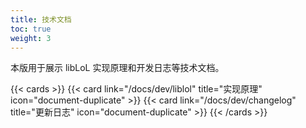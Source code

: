 ```yaml
---
title: 技术文档
toc: true
weight: 3
---
```


本版用于展示 libLoL 实现原理和开发日志等技术文档。

{{< cards >}}
{{< card link="/docs/dev/liblol" title="实现原理" icon="document-duplicate" >}}
{{< card link="/docs/dev/changelog" title="更新日志" icon="document-duplicate" >}}
{{< /cards >}}
